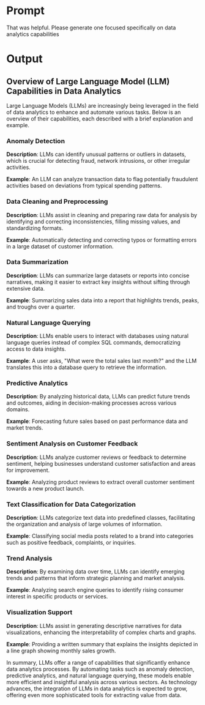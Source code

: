 # Prompt

That was helpful. Please generate one focused specifically on data analytics capabilities

# Output

## Overview of Large Language Model (LLM) Capabilities in Data Analytics

Large Language Models (LLMs) are increasingly being leveraged in the field of data analytics to enhance and automate various tasks. Below is an overview of their capabilities, each described with a brief explanation and example.

### Anomaly Detection

**Description**: LLMs can identify unusual patterns or outliers in datasets, which is crucial for detecting fraud, network intrusions, or other irregular activities.

**Example**: An LLM can analyze transaction data to flag potentially fraudulent activities based on deviations from typical spending patterns.

### Data Cleaning and Preprocessing

**Description**: LLMs assist in cleaning and preparing raw data for analysis by identifying and correcting inconsistencies, filling missing values, and standardizing formats.

**Example**: Automatically detecting and correcting typos or formatting errors in a large dataset of customer information.

### Data Summarization

**Description**: LLMs can summarize large datasets or reports into concise narratives, making it easier to extract key insights without sifting through extensive data.

**Example**: Summarizing sales data into a report that highlights trends, peaks, and troughs over a quarter.

### Natural Language Querying

**Description**: LLMs enable users to interact with databases using natural language queries instead of complex SQL commands, democratizing access to data insights.

**Example**: A user asks, "What were the total sales last month?" and the LLM translates this into a database query to retrieve the information.

### Predictive Analytics

**Description**: By analyzing historical data, LLMs can predict future trends and outcomes, aiding in decision-making processes across various domains.

**Example**: Forecasting future sales based on past performance data and market trends.

### Sentiment Analysis on Customer Feedback

**Description**: LLMs analyze customer reviews or feedback to determine sentiment, helping businesses understand customer satisfaction and areas for improvement.

**Example**: Analyzing product reviews to extract overall customer sentiment towards a new product launch.

### Text Classification for Data Categorization

**Description**: LLMs categorize text data into predefined classes, facilitating the organization and analysis of large volumes of information.

**Example**: Classifying social media posts related to a brand into categories such as positive feedback, complaints, or inquiries.

### Trend Analysis

**Description**: By examining data over time, LLMs can identify emerging trends and patterns that inform strategic planning and market analysis.

**Example**: Analyzing search engine queries to identify rising consumer interest in specific products or services.

### Visualization Support

**Description**: LLMs assist in generating descriptive narratives for data visualizations, enhancing the interpretability of complex charts and graphs.

**Example**: Providing a written summary that explains the insights depicted in a line graph showing monthly sales growth.

In summary, LLMs offer a range of capabilities that significantly enhance data analytics processes. By automating tasks such as anomaly detection, predictive analytics, and natural language querying, these models enable more efficient and insightful analysis across various sectors. As technology advances, the integration of LLMs in data analytics is expected to grow, offering even more sophisticated tools for extracting value from data.
